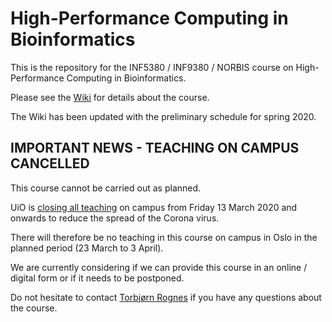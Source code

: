 # High-Performance Computing in Bioinformatics

This is the repository for the INF5380 / INF9380 / NORBIS course on High-Performance Computing in Bioinformatics.

Please see the [Wiki](https://github.com/torognes/inf9380/wiki) for details about the course.

The Wiki has been updated with the preliminary schedule for spring 2020.


## IMPORTANT NEWS - TEACHING ON CAMPUS CANCELLED

This course cannot be carried out as planned.

UiO is [closing all teaching](https://www.uio.no/english/about/hse/coronavirus/news/from-tomorrow-uio-will-hold-courses-digitally.html) on campus from Friday 13 March 2020 and onwards to reduce the spread of the Corona virus.

There will therefore be no teaching in this course on campus in Oslo in the planned period (23 March to 3 April).

We are currently considering if we can provide this course in an online / digital form or if it needs to be postponed.

Do not hesitate to contact [Torbjørn Rognes](https://www.mn.uio.no/ifi/english/people/aca/torognes/) if you have any questions about the course.
